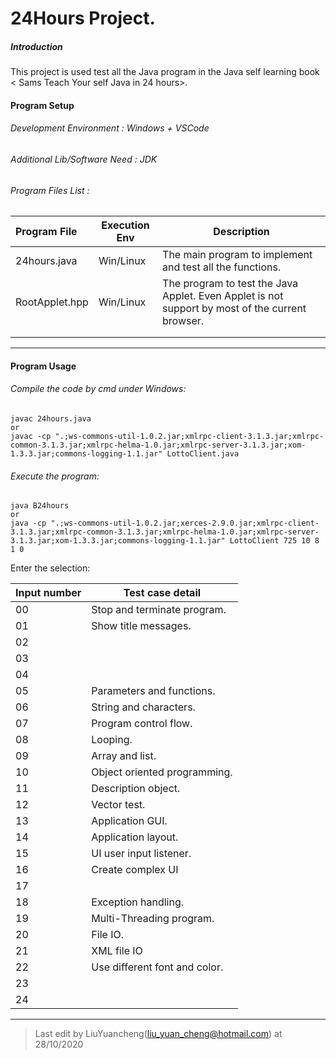 # 24Hours Project.

##### Introduction

This project is used test all the Java program in the Java self learning book < Sams Teach Your self Java in 24 hours>.

#### Program Setup

###### Development Environment : Windows + VSCode

###### Additional Lib/Software Need : JDK

###### Program Files List :

| Program File   | Execution Env | Description                                                  |
| :------------- | ------------- | ------------------------------------------------------------ |
| 24hours.java   | Win/Linux     | The main program to implement and test all the functions.    |
| RootApplet.hpp | Win/Linux     | The program to test the Java Applet. Even Applet is not support by most of the current browser. |
|                |               |                                                              |
|                |               |                                                              |

------

#### Program Usage

###### Compile the code by cmd under Windows: 

```
javac 24hours.java
or
javac -cp ".;ws-commons-util-1.0.2.jar;xmlrpc-client-3.1.3.jar;xmlrpc-common-3.1.3.jar;xmlrpc-helma-1.0.jar;xmlrpc-server-3.1.3.jar;xom-1.3.3.jar;commons-logging-1.1.jar" LottoClient.java

```

###### Execute the program: 

```
java B24hours
or 
java -cp ".;ws-commons-util-1.0.2.jar;xerces-2.9.0.jar;xmlrpc-client-3.1.3.jar;xmlrpc-common-3.1.3.jar;xmlrpc-helma-1.0.jar;xmlrpc-server-3.1.3.jar;xom-1.3.3.jar;commons-logging-1.1.jar" LottoClient 725 10 8 1 0
```

Enter the selection: 

| Input number | Test case detail              |
| ------------ | ----------------------------- |
| 00           | Stop and terminate program.   |
| 01           | Show title messages.          |
| 02           |                               |
| 03           |                               |
| 04           |                               |
| 05           | Parameters and functions.     |
| 06           | String and characters.        |
| 07           | Program control flow.         |
| 08           | Looping.                      |
| 09           | Array and list.               |
| 10           | Object oriented programming.  |
| 11           | Description object.           |
| 12           | Vector test.                  |
| 13           | Application GUI.              |
| 14           | Application layout.           |
| 15           | UI user input listener.       |
| 16           | Create complex UI             |
| 17           |                               |
| 18           | Exception handling.           |
| 19           | Multi-Threading program.      |
| 20           | File IO.                      |
| 21           | XML file IO                   |
| 22           | Use different font and color. |
| 23           |                               |
| 24           |                               |





------



> Last edit by LiuYuancheng(liu_yuan_cheng@hotmail.com) at 28/10/2020